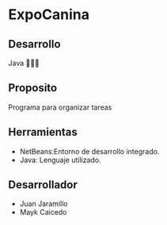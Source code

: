 # ExpoCanina
## Desarrollo
Java 👨🏼‍💻
## Proposito
Programa para organizar tareas
## Herramientas
- NetBeans:Entorno de desarrollo integrado.
- Java: Lenguaje utilizado.
## Desarrollador
- Juan Jaramillo
- Mayk Caicedo
